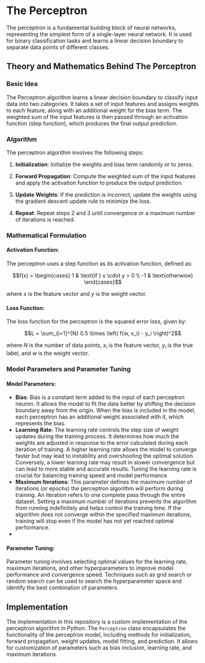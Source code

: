 # The Perceptron

The perceptron is a fundamental building block of neural networks, representing the simplest form of a single-layer neural network. It is used for binary classification tasks and learns a linear decision boundary to separate data points of different classes.

## Theory and Mathematics Behind The Perceptron

### Basic Idea

The Perceptron algorithm learns a linear decision boundary to classify input data into two categories. It takes a set of input features and assigns weights to each feature, along with an additional weight for the bias term. The weighted sum of the input features is then passed through an activation function (step function), which produces the final output prediction.

### Algorithm

The perceptron algorithm involves the following steps:

1. **Initialization**: Initialize the weights and bias term randomly or to zeros.

2. **Forward Propagation**: Compute the weighted sum of the input features and apply the activation function to produce the output prediction.

3. **Update Weights**: If the prediction is incorrect, update the weights using the gradient descent update rule to minimize the loss.

4. **Repeat**: Repeat steps 2 and 3 until convergence or a maximum number of iterations is reached.

### Mathematical Formulation

#### Activation Function:
The perceptron uses a step function as its activation function, defined as:

$$f(x) = 
\begin{cases} 
1 & \text{if } x \cdot y > 0 \\
-1 & \text{otherwise}
\end{cases}$$

where $x$ is the feature vector and $y$ is the weight vector.

#### Loss Function:
The loss function for the perceptron is the squared error loss, given by:

$$L = \sum_{i=1}^{N} 0.5 \times \left( f(w, x_i) - y_i \right)^2$$

where $N$ is the number of data points, $x_i$ is the feature vector, $y_i$ is the true label, and $w$ is the weight vector.

### Model Parameters and Parameter Tuning

#### Model Parameters:
- **Bias**: Bias is a constant term added to the input of each perceptron neuron. It allows the model to fit the data better by shifting the decision boundary away from the origin. When the bias is included in the model, each perceptron has an additional weight associated with it, which represents the bias.
- **Learning Rate**: The learning rate controls the step size of weight updates during the training process. It determines how much the weights are adjusted in response to the error calculated during each iteration of training. A higher learning rate allows the model to converge faster but may lead to instability and overshooting the optimal solution. Conversely, a lower learning rate may result in slower convergence but can lead to more stable and accurate results. Tuning the learning rate is crucial for balancing training speed and model performance.
- **Maximum Iterations**: This parameter defines the maximum number of iterations (or epochs) the perceptron algorithm will perform during training. An iteration refers to one complete pass through the entire dataset. Setting a maximum number of iterations prevents the algorithm from running indefinitely and helps control the training time. If the algorithm does not converge within the specified maximum iterations, training will stop even if the model has not yet reached optimal performance.
- 
#### Parameter Tuning:
Parameter tuning involves selecting optimal values for the learning rate, maximum iterations, and other hyperparameters to improve model performance and convergence speed. Techniques such as grid search or random search can be used to search the hyperparameter space and identify the best combination of parameters.

## Implementation

The implementation in this repository is a custom implementation of the perceptron algorithm in Python. The `Perceptron` class encapsulates the functionality of the perceptron model, including methods for initialization, forward propagation, weight updates, model fitting, and prediction. It allows for customization of parameters such as bias inclusion, learning rate, and maximum iterations.
